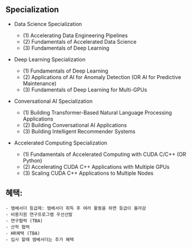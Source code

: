 ## Specialization

- Data Science Specialization

  - (1) Accelerating Data Engineering Pipelines
  - (2) Fundamentals of Accelerated Data Science
  - (3) Fundamentals of Deep Learning
  
  
- Deep Learning Specialization

  - (1) Fundamentals of Deep Learning
  - (2) Applications of AI for Anomaly Detection (OR AI for Predictive Maintenance)
  - (3) Fundamentals of Deep Learning for Multi-GPUs

- Conversational AI Specialization

  - (1) Building Transformer-Based Natural Language Processing Applications
  - (2) Building Conversational AI Applications
  - (3) Building Intelligent Recommender Systems

- Accelerated Computing Specialization

  - (1) Fundamentals of Accelerated Computing with CUDA C/C++ (OR Python)
  - (2) Accelerating CUDA C++ Applications with Multiple GPUs
  - (3) Scaling CUDA C++ Applications to Multiple Nodes


## 혜택: 

~~~
- 엠베서더 등급제: 엠베서더 취득 후 여러 활동을 하면 등급이 올라감
- 비용지원 연구프로그램 우선선발
- 연구협력 (TBA)
- 산학 협력
- HR혜택 (TBA)
- 입사 할때 엠베서더는 추가 혜택
~~~
